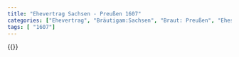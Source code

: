 ```yaml
---
title: "Ehevertrag Sachsen - Preußen 1607"
categories: ["Ehevertrag", "Bräutigam:Sachsen", "Braut: Preußen", "Eheschließung vollzogen?:Ja", "verschiedenkonfessionelle Ehe?:Nein", "Dynastie Bräutigam:Wettin (Albertiner)", "Akteur Bräutigam:Wettin (Albertiner)", "Akteur Braut:Hohenzollern", "Textbezug?:ja", "Ständisch?:nein", "Ratifikation?:ja", "Sonstiges?:nein", "Bräutigam:Sachsen", "Braut: Preußen"]
tags: [ "1607"]
---
```

<!--more-->
{{<v91>}}